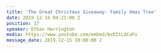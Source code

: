```yaml
---
title: 'The Great Christmas Giveaway: Family Xmas Tree'
date: 2019-12-16 04:21:00 Z
position: 17
speaker: Ethan Harrington
media: https://www.youtube.com/embed/bvDItLdCaFo
message_date: 2019-12-15 10:00:00 Z
---
```


